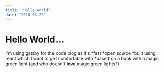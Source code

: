 ```yaml
---
title: "Hello World"
date: "2018-03-29"
---
```

# Hello World...
I'm using gatsby for the code blog as it's
*fast
*open source
*built using react which I want to get comfortable with
*based on a book with a magic green light (and who doesn´t **love** magic green lights?)